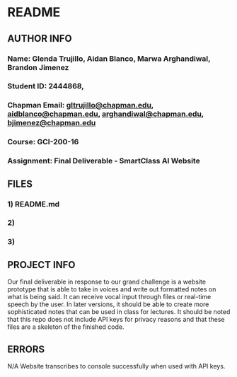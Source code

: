 # README

## AUTHOR INFO
### Name: Glenda Trujillo, Aidan Blanco, Marwa Arghandiwal, Brandon Jimenez
### Student ID: 2444868, 
### Chapman Email: gltrujillo@chapman.edu, aidblanco@chapman.edu, arghandiwal@chapman.edu, bjimenez@chapman.edu
### Course: GCI-200-16
### Assignment: Final Deliverable - SmartClass AI Website

## FILES
### 1) README.md
### 2) 
### 3) 

## PROJECT INFO
Our final deliverable in response to our grand challenge is a website prototype that is able to take in voices
and write out formatted notes on what is being said. It can receive vocal input through files or real-time speech
by the user. In later versions, it should be able to create more sophisticated notes that can be used in class for
lectures.
It should be noted that this repo does not include API keys for privacy reasons and that these files are a skeleton
of the finished code.

## ERRORS
N/A
Website transcribes to console successfully when used with API keys.
